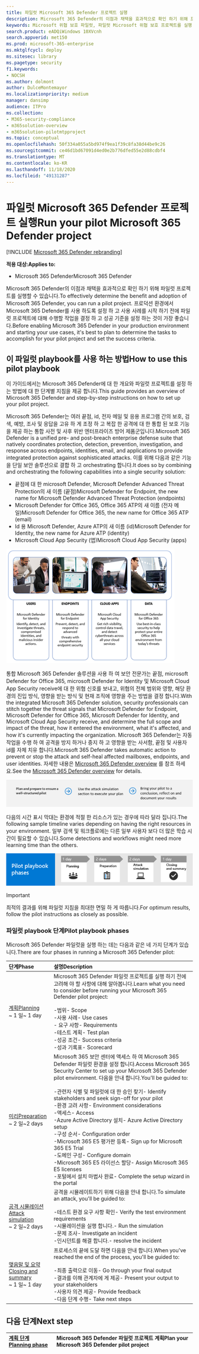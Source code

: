 ```yaml
---
title: 파일럿 Microsoft 365 Defender 프로젝트 실행
description: Microsoft 365 Defender의 이점과 채택을 효과적으로 확인 하기 위해 프로덕션 환경에서 파일럿 Microsoft 365 Defender 프로젝트를 실행 합니다.
keywords: Microsoft 위협 보호 파일럿, 파일럿 Microsoft 위협 보호 프로젝트를 실행 하 고, microsoft threat protection 파일럿 프로젝트, 사이버 보안, 고급 영구 위협, 엔터프라이즈 보안, 장치, 장치, id, 사용자, 데이터, 응용 프로그램, 인시던트, 자동화 된 조사 및 업데이트, 고급 구하기 등을 평가 합니다.
search.product: eADQiWindows 10XVcnh
search.appverid: met150
ms.prod: microsoft-365-enterprise
ms.mktglfcycl: deploy
ms.sitesec: library
ms.pagetype: security
f1.keywords:
- NOCSH
ms.author: dolmont
author: DulceMontemayor
ms.localizationpriority: medium
manager: dansimp
audience: ITPro
ms.collection:
- M365-security-compliance
- m365solution-overview
- m365solution-pilotmtpproject
ms.topic: conceptual
ms.openlocfilehash: 50f334a055a5bd974f9ea1f39c8fa38d44be9c26
ms.sourcegitcommit: ce46d1bd67091d4ed0e2b776dfed55e2d88cdbf4
ms.translationtype: MT
ms.contentlocale: ko-KR
ms.lasthandoff: 11/18/2020
ms.locfileid: "49131287"
---
```

# <a name="run-your-pilot-microsoft-365-defender-project"></a><span data-ttu-id="939d1-104">파일럿 Microsoft 365 Defender 프로젝트 실행</span><span class="sxs-lookup"><span data-stu-id="939d1-104">Run your pilot Microsoft 365 Defender project</span></span> 

[!INCLUDE [Microsoft 365 Defender rebranding](../includes/microsoft-defender.md)]


<span data-ttu-id="939d1-105">**적용 대상:**</span><span class="sxs-lookup"><span data-stu-id="939d1-105">**Applies to:**</span></span>
- <span data-ttu-id="939d1-106">Microsoft 365 Defender</span><span class="sxs-lookup"><span data-stu-id="939d1-106">Microsoft 365 Defender</span></span>

<span data-ttu-id="939d1-107">Microsoft 365 Defender의 이점과 채택을 효과적으로 확인 하기 위해 파일럿 프로젝트를 실행할 수 있습니다.</span><span class="sxs-lookup"><span data-stu-id="939d1-107">To effectively determine the benefit and adoption of Microsoft 365 Defender, you can run a pilot project.</span></span> <span data-ttu-id="939d1-108">프로덕션 환경에서 Microsoft 365 Defender를 사용 하도록 설정 하 고 사용 사례를 시작 하기 전에 파일럿 프로젝트에 대해 수행할 작업을 결정 하 고 성공 기준을 설정 하는 것이 가장 좋습니다.</span><span class="sxs-lookup"><span data-stu-id="939d1-108">Before enabling Microsoft 365 Defender in your production environment and starting your use cases, it's best to plan to determine the tasks to accomplish for your pilot project and set the success criteria.</span></span> 


## <a name="how-to-use-this-pilot-playbook"></a><span data-ttu-id="939d1-109">이 파일럿 playbook를 사용 하는 방법</span><span class="sxs-lookup"><span data-stu-id="939d1-109">How to use this pilot playbook</span></span>

<span data-ttu-id="939d1-110">이 가이드에서는 Microsoft 365 Defender에 대 한 개요와 파일럿 프로젝트를 설정 하는 방법에 대 한 단계별 지침을 제공 합니다.</span><span class="sxs-lookup"><span data-stu-id="939d1-110">This guide provides an overview of Microsoft 365 Defender and step-by-step instructions on how to set up your pilot project.</span></span> 

<span data-ttu-id="939d1-111">Microsoft 365 Defender는 여러 끝점, id, 전자 메일 및 응용 프로그램 간의 보호, 검색, 예방, 조사 및 응답을 고유 하 게 조정 하 고 복잡 한 공격에 대 한 통합 된 보호 기능을 제공 하는 통합 사전 및 사후 위반 엔터프라이즈 방어 제품군입니다.</span><span class="sxs-lookup"><span data-stu-id="939d1-111">Microsoft 365 Defender is a unified pre- and post-breach enterprise defense suite that natively coordinates protection, detection, prevention, investigation, and response across endpoints, identities, email, and applications to provide integrated protection against sophisticated attacks.</span></span> <span data-ttu-id="939d1-112">이를 위해 다음과 같은 기능을 단일 보안 솔루션으로 결합 하 고 orchestrating 합니다.</span><span class="sxs-lookup"><span data-stu-id="939d1-112">It does so by combining and orchestrating the following capabilities into a single security solution:</span></span>
  - <span data-ttu-id="939d1-113">끝점에 대 한 microsoft Defender, Microsoft Defender Advanced Threat Protection의 새 이름 (끝점)</span><span class="sxs-lookup"><span data-stu-id="939d1-113">Microsoft Defender for Endpoint, the new name for Microsoft Defender Advanced Threat Protection (endpoints)</span></span>
  - <span data-ttu-id="939d1-114">Microsoft Defender for Office 365, Office 365 ATP의 새 이름 (전자 메일)</span><span class="sxs-lookup"><span data-stu-id="939d1-114">Microsoft Defender for Office 365, the new name for Office 365 ATP (email)</span></span> 
  - <span data-ttu-id="939d1-115">Id 용 Microsoft Defender, Azure ATP의 새 이름 (id)</span><span class="sxs-lookup"><span data-stu-id="939d1-115">Microsoft Defender for Identity, the new name for Azure ATP (identity)</span></span> 
  - <span data-ttu-id="939d1-116">Microsoft Cloud App Security (앱)</span><span class="sxs-lookup"><span data-stu-id="939d1-116">Microsoft Cloud App Security (apps)</span></span>

![Image of_Microsoft 365 Defender solution for users 365, for a for a for a for a for a for a for a for a 사용자](../../media/mtp/m365pillars.png)

<span data-ttu-id="939d1-118">통합 Microsoft 365 Defender 솔루션을 사용 하 여 보안 전문가는 끝점, microsoft Defender for Office 365, microsoft Defender for Identity 및 Microsoft Cloud App Security receive에 대 한 위협 신호를 보내고, 위협의 전체 범위와 영향, 해당 환경의 진입 방식, 영향을 받는 방식 및 현재 조직에 영향을 주는 방법을 결정 합니다.</span><span class="sxs-lookup"><span data-stu-id="939d1-118">With the integrated Microsoft 365 Defender solution, security professionals can stitch together the threat signals that Microsoft Defender for Endpoint, Microsoft Defender for Office 365, Microsoft Defender for Identity, and Microsoft Cloud App Security receive, and determine the full scope and impact of the threat, how it entered the environment, what it's affected, and how it's currently impacting the organization.</span></span> <span data-ttu-id="939d1-119">Microsoft 365 Defender는 자동 작업을 수행 하 여 공격을 방지 하거나 중지 하 고 영향을 받는 사서함, 끝점 및 사용자 id를 자체 치유 합니다.</span><span class="sxs-lookup"><span data-stu-id="939d1-119">Microsoft 365 Defender takes automatic action to prevent or stop the attack and self-heal affected mailboxes, endpoints, and user identities.</span></span> <span data-ttu-id="939d1-120">자세한 내용은 [Microsoft 365 Defender overview](https://docs.microsoft.com/microsoft-365/security/mtp/microsoft-threat-protection) 를 참조 하세요.</span><span class="sxs-lookup"><span data-stu-id="939d1-120">See the [Microsoft 365 Defender overview](https://docs.microsoft.com/microsoft-365/security/mtp/microsoft-threat-protection) for details.</span></span>

![Microsoft 365 Defender 파일럿 실행 단계](../../media/pilotphases.png)

<span data-ttu-id="939d1-122">다음의 시간 표시 막대는 환경에 적절 한 리소스가 있는 경우에 따라 달라 집니다.</span><span class="sxs-lookup"><span data-stu-id="939d1-122">The following sample timeline varies depending on having the right resources in your environment.</span></span> <span data-ttu-id="939d1-123">일부 검색 및 워크플로에는 다른 일부 사용자 보다 더 많은 학습 시간이 필요할 수 있습니다.</span><span class="sxs-lookup"><span data-stu-id="939d1-123">Some detections and workflows might need more learning time than the others.</span></span>

![Microsoft 365 Defender 파일럿 실행의 샘플 시간 표시줄](../../media/phase-diagrams/pilot-phases.png)

>[!IMPORTANT]
><span data-ttu-id="939d1-125">최적의 결과를 위해 파일럿 지침을 최대한 면밀 하 게 따릅니다.</span><span class="sxs-lookup"><span data-stu-id="939d1-125">For optimum results, follow the pilot instructions as closely as possible.</span></span>


### <a name="pilot-playbook-phases"></a><span data-ttu-id="939d1-126">파일럿 playbook 단계</span><span class="sxs-lookup"><span data-stu-id="939d1-126">Pilot playbook phases</span></span> 

<span data-ttu-id="939d1-127">Microsoft 365 Defender 파일럿을 실행 하는 데는 다음과 같은 네 가지 단계가 있습니다.</span><span class="sxs-lookup"><span data-stu-id="939d1-127">There are four phases in running a Microsoft 365 Defender pilot:</span></span>

|<span data-ttu-id="939d1-128">단계</span><span class="sxs-lookup"><span data-stu-id="939d1-128">Phase</span></span> | <span data-ttu-id="939d1-129">설명</span><span class="sxs-lookup"><span data-stu-id="939d1-129">Description</span></span> | 
|:-------|:-----|
| [<span data-ttu-id="939d1-130">계획</span><span class="sxs-lookup"><span data-stu-id="939d1-130">Planning</span></span>](mtp-pilot-plan.md)<br> <span data-ttu-id="939d1-131">~ 1 일</span><span class="sxs-lookup"><span data-stu-id="939d1-131">~ 1 day</span></span>| <span data-ttu-id="939d1-132">Microsoft 365 Defender 파일럿 프로젝트를 실행 하기 전에 고려해 야 할 사항에 대해 알아봅니다.</span><span class="sxs-lookup"><span data-stu-id="939d1-132">Learn what you need to consider before running your Microsoft 365 Defender pilot project:</span></span> <br><br><span data-ttu-id="939d1-133">-범위</span><span class="sxs-lookup"><span data-stu-id="939d1-133">- Scope</span></span> <br> <span data-ttu-id="939d1-134">-사용 사례</span><span class="sxs-lookup"><span data-stu-id="939d1-134">- Use cases</span></span> <br><span data-ttu-id="939d1-135">- 요구 사항</span><span class="sxs-lookup"><span data-stu-id="939d1-135">- Requirements</span></span> <br><span data-ttu-id="939d1-136">-테스트 계획</span><span class="sxs-lookup"><span data-stu-id="939d1-136">- Test plan</span></span> <br> <span data-ttu-id="939d1-137">-성공 조건</span><span class="sxs-lookup"><span data-stu-id="939d1-137">- Success criteria</span></span> <br> <span data-ttu-id="939d1-138">-성과 기록표</span><span class="sxs-lookup"><span data-stu-id="939d1-138">- Scorecard</span></span> 
| [<span data-ttu-id="939d1-139">미리</span><span class="sxs-lookup"><span data-stu-id="939d1-139">Preparation</span></span>](mtp-evaluation.md) <br><span data-ttu-id="939d1-140">~ 2 일</span><span class="sxs-lookup"><span data-stu-id="939d1-140">~2 days</span></span>|  <span data-ttu-id="939d1-141">Microsoft 365 보안 센터에 액세스 하 여 Microsoft 365 Defender 파일럿 환경을 설정 합니다.</span><span class="sxs-lookup"><span data-stu-id="939d1-141">Access Microsoft 365 Security Center to set up your Microsoft 365 Defender pilot  environment.</span></span> <span data-ttu-id="939d1-142">다음을 안내 합니다.</span><span class="sxs-lookup"><span data-stu-id="939d1-142">You'll be guided to:</span></span><br><br><span data-ttu-id="939d1-143">-관련자 식별 및 파일럿에 대 한 승인 찾기</span><span class="sxs-lookup"><span data-stu-id="939d1-143">- Identify stakeholders and seek sign-off for your pilot</span></span> <br> <span data-ttu-id="939d1-144">-환경 고려 사항</span><span class="sxs-lookup"><span data-stu-id="939d1-144">- Environment considerations</span></span> <br><span data-ttu-id="939d1-145">-액세스</span><span class="sxs-lookup"><span data-stu-id="939d1-145">- Access</span></span> <br><span data-ttu-id="939d1-146">-Azure Active Directory 설치</span><span class="sxs-lookup"><span data-stu-id="939d1-146">- Azure Active Directory setup</span></span> <br> <span data-ttu-id="939d1-147">-구성 순서</span><span class="sxs-lookup"><span data-stu-id="939d1-147">- Configuration order</span></span> <br> <span data-ttu-id="939d1-148">-Microsoft 365 E5 평가판 등록</span><span class="sxs-lookup"><span data-stu-id="939d1-148">- Sign up for Microsoft 365 E5 Trial</span></span> <br> <span data-ttu-id="939d1-149">-도메인 구성</span><span class="sxs-lookup"><span data-stu-id="939d1-149">- Configure domain</span></span> <br><span data-ttu-id="939d1-150">-Microsoft 365 E5 라이선스 할당</span><span class="sxs-lookup"><span data-stu-id="939d1-150">- Assign Microsoft 365 E5 licenses</span></span> <br> <span data-ttu-id="939d1-151">-포털에서 설치 마법사 완료</span><span class="sxs-lookup"><span data-stu-id="939d1-151">- Complete the setup wizard in the portal</span></span>|
| [<span data-ttu-id="939d1-152">공격 시뮬레이션</span><span class="sxs-lookup"><span data-stu-id="939d1-152">Attack simulation</span></span>](mtp-pilot-simulate.md) <br><span data-ttu-id="939d1-153">~ 2 일</span><span class="sxs-lookup"><span data-stu-id="939d1-153">~2 days</span></span>| <span data-ttu-id="939d1-154">공격을 시뮬레이트하기 위해 다음을 안내 합니다.</span><span class="sxs-lookup"><span data-stu-id="939d1-154">To simulate an attack, you'll be guided to:</span></span><br><br><span data-ttu-id="939d1-155">-테스트 환경 요구 사항 확인</span><span class="sxs-lookup"><span data-stu-id="939d1-155">- Verify the test environment requirements</span></span> <br><span data-ttu-id="939d1-156">-시뮬레이션을 실행 합니다.</span><span class="sxs-lookup"><span data-stu-id="939d1-156">-  Run the simulation</span></span> <br><span data-ttu-id="939d1-157">-문제 조사</span><span class="sxs-lookup"><span data-stu-id="939d1-157">- Investigate an incident</span></span> <br><span data-ttu-id="939d1-158">-인시던트를 해결 합니다.</span><span class="sxs-lookup"><span data-stu-id="939d1-158">- resolve the incident</span></span> 
| [<span data-ttu-id="939d1-159">맺음말 및 요약</span><span class="sxs-lookup"><span data-stu-id="939d1-159">Closing and summary</span></span>](mtp-pilot-close.md) <br><span data-ttu-id="939d1-160">~ 1 일</span><span class="sxs-lookup"><span data-stu-id="939d1-160">~ 1 day</span></span>| <span data-ttu-id="939d1-161">프로세스의 끝에 도달 하면 다음을 안내 합니다.</span><span class="sxs-lookup"><span data-stu-id="939d1-161">When you've reached the end of the process, you'll be guided to:</span></span><br><br><span data-ttu-id="939d1-162">-최종 출력으로 이동</span><span class="sxs-lookup"><span data-stu-id="939d1-162">- Go through your final output</span></span><br><span data-ttu-id="939d1-163">-결과를 이해 관계자에 게 제공</span><span class="sxs-lookup"><span data-stu-id="939d1-163">- Present your output to your stakeholders</span></span> <br><span data-ttu-id="939d1-164">-사용자 의견 제공</span><span class="sxs-lookup"><span data-stu-id="939d1-164">- Provide feedback</span></span> <br><span data-ttu-id="939d1-165">-다음 단계 수행</span><span class="sxs-lookup"><span data-stu-id="939d1-165">- Take next steps</span></span> 

## <a name="next-step"></a><span data-ttu-id="939d1-166">다음 단계</span><span class="sxs-lookup"><span data-stu-id="939d1-166">Next step</span></span>
|[<span data-ttu-id="939d1-167">계획 단계</span><span class="sxs-lookup"><span data-stu-id="939d1-167">Planning phase</span></span>](mtp-pilot-plan.md) | <span data-ttu-id="939d1-168">Microsoft 365 Defender 파일럿 프로젝트 계획</span><span class="sxs-lookup"><span data-stu-id="939d1-168">Plan your Microsoft 365 Defender pilot project</span></span> 
|:-------|:-----|
